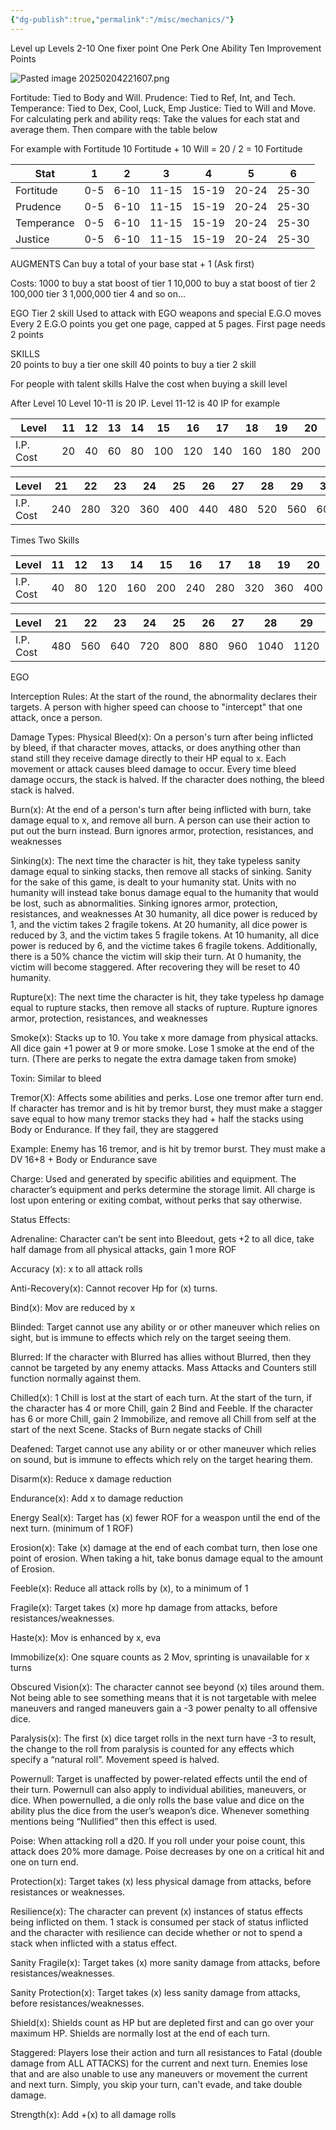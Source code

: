 ```yaml
---
{"dg-publish":true,"permalink":"/misc/mechanics/"}
---
```


Level up
Levels 2-10
One fixer point
One Perk
One Ability
Ten Improvement Points

![Pasted image 20250204221607.png](/img/user/Pasted%20image%2020250204221607.png)

Fortitude: Tied to Body and Will.
Prudence: Tied to Ref, Int, and Tech.
Temperance: Tied to Dex, Cool, Luck, Emp
Justice: Tied to Will and Move.
For calculating perk and ability reqs: Take the values for each stat and average them. Then compare with the table below

For example with Fortitude
10 Fortitude + 10 Will = 20 / 2 = 10 Fortitude

| Stat       | 1   | 2    | 3     | 4     | 5     | 6     |
| ---------- | --- | ---- | ----- | ----- | ----- | ----- |
| Fortitude  | 0-5 | 6-10 | 11-15 | 15-19 | 20-24 | 25-30 |
| Prudence   | 0-5 | 6-10 | 11-15 | 15-19 | 20-24 | 25-30 |
| Temperance | 0-5 | 6-10 | 11-15 | 15-19 | 20-24 | 25-30 |
| Justice    | 0-5 | 6-10 | 11-15 | 15-19 | 20-24 | 25-30 |


AUGMENTS
Can buy a total of your base stat + 1
(Ask first)

Costs:
1000 to buy a stat boost of tier 1
10,000 to buy a stat boost of tier 2
100,000 tier 3
1,000,000 tier 4
and so on...

EGO
Tier 2 skill
Used to attack with EGO weapons and special E.G.O moves
Every 2 E.G.O points you get one page, capped at 5 pages.
First page needs 2 points

SKILLS  
20 points to buy a tier one skill
40 points to buy a tier 2 skill

For people with talent skills
Halve the cost when buying a skill level

After Level 10
Level 10-11 is 20 IP. Level 11-12 is 40 IP for example

| Level     | 11  | 12  | 13  | 14  | 15  | 16  | 17  | 18  | 19  | 20  |
| --------- | --- | --- | --- | --- | --- | --- | --- | --- | --- | --- |
| I.P. Cost | 20  | 40  | 60  | 80  | 100 | 120 | 140 | 160 | 180 | 200 |

| Level     | 21  | 22  | 23  | 24  | 25  | 26  | 27  | 28  | 29  | 30  |
| --------- | --- | --- | --- | --- | --- | --- | --- | --- | --- | --- |
| I.P. Cost | 240 | 280 | 320 | 360 | 400 | 440 | 480 | 520 | 560 | 600 |

Times Two Skills

| Level     | 11  | 12  | 13  | 14  | 15  | 16  | 17  | 18  | 19  | 20  |
| --------- | --- | --- | --- | --- | --- | --- | --- | --- | --- | --- |
| I.P. Cost | 40  | 80  | 120 | 160 | 200 | 240 | 280 | 320 | 360 | 400 |

| Level     | 21  | 22  | 23  | 24  | 25  | 26  | 27  | 28   | 29   | 30   |
| --------- | --- | --- | --- | --- | --- | --- | --- | ---- | ---- | ---- |
| I.P. Cost | 480 | 560 | 640 | 720 | 800 | 880 | 960 | 1040 | 1120 | 1200 |
EGO

Interception Rules:
At the start of the round, the abnormality declares their targets. A person with higher speed can choose to "intercept" that one attack, once a person.


Damage Types:
Physical
Bleed(x): On a person's turn after being inflicted by bleed, if that character moves, attacks, or does anything other than stand still they receive damage directly to their HP equal to x. Each movement or attack causes bleed damage to occur. Every time bleed damage occurs, the stack is halved. If the character does nothing, the bleed stack is halved.

Burn(x): At the end of a person's turn after being inflicted with burn, take damage equal to x, and remove all burn. A person can use their action to put out the burn instead. Burn ignores armor, protection, resistances, and weaknesses

Sinking(x): The next time the character is hit, they take typeless sanity damage equal to sinking stacks, then remove all stacks of sinking. Sanity for the sake of this game, is dealt to your humanity stat. Units with no humanity will instead take bonus damage equal to the humanity that would be lost, such as abnormalities. Sinking ignores armor, protection, resistances, and weaknesses
At 30 humanity, all dice power is reduced by 1, and the victim takes 2 fragile tokens.
At 20 humanity, all dice power is reduced by 3, and the victim takes 5 fragile tokens.
At 10 humanity, all dice power is reduced by 6, and the victime takes 6 fragile tokens. Additionally, there is a 50% chance the victim will skip their turn.
At 0 humanity, the victim will become staggered. After recovering they will be reset to 40 humanity. 

Rupture(x): The next time the character is hit, they take typeless hp damage equal to rupture stacks, then remove all stacks of rupture. Rupture ignores armor, protection, resistances, and weaknesses

Smoke(x): Stacks up to 10. You take x more damage from physical attacks. All dice gain +1 power at 9 or more smoke. Lose 1 smoke at the end of the turn. (There are perks to negate the extra damage taken from smoke)

Toxin: Similar to bleed

Tremor(X): Affects some abilities and perks. Lose one tremor after turn end.
If character has tremor and is hit by tremor burst, they must make a stagger save equal to how many tremor stacks they had + half the stacks using Body or Endurance. If they fail, they are staggered

Example: Enemy has 16 tremor, and is hit by tremor burst. They must make a DV 16+8 + Body or Endurance save


Charge: Used and generated by specific abilities and equipment. The character’s equipment and perks determine the storage limit. All charge is lost upon entering or exiting combat, without perks that say otherwise.

Status Effects:

Adrenaline: Character can’t be sent into Bleedout, gets +2 to all dice, take half damage from all physical attacks, gain 1 more ROF

Accuracy (x): x to all attack rolls

Anti-Recovery(x): Cannot recover Hp for (x) turns. 

Bind(x): Mov are reduced by x

Blinded: Target cannot use any ability or or other maneuver which relies on sight, but is immune to effects which rely on the target seeing them.

Blurred: If the character with Blurred has allies without Blurred, then they cannot be targeted by any enemy attacks. Mass Attacks and Counters still function normally against them.

Chilled(x): 1 Chill is lost at the start of each turn. At the start of the turn, if the character has 4 or more Chill, gain 2 Bind and Feeble. If the character has 6 or more Chill, gain 2 Immobilize, and remove all Chill from self at the start of the next Scene. Stacks of Burn negate stacks of Chill

Deafened: Target cannot use any ability or or other maneuver which relies on sound, but is immune to effects which rely on the target hearing them.

Disarm(x): Reduce x damage reduction

Endurance(x): Add x to damage reduction

Energy Seal(x): Target has (x) fewer ROF for a weaspon until the end of the next turn. (minimum of 1 ROF)

Erosion(x): Take (x) damage at the end of each combat turn, then lose one point of erosion. When taking a hit, take bonus damage equal to the amount of Erosion.

Feeble(x): Reduce all attack rolls by (x), to a minimum of 1

Fragile(x): Target takes (x) more hp damage from attacks, before resistances/weaknesses.

Haste(x): Mov is enhanced by x, eva

Immobilize(x): One square counts as 2 Mov, sprinting is unavailable for x turns

Obscured Vision(x): The character cannot see beyond (x) tiles around them. Not being able to see something means that it is not targetable with melee maneuvers and ranged maneuvers gain a -3 power penalty to all offensive dice.

Paralysis(x): The first (x) dice target rolls in the next turn have -3 to result, the change to the roll from paralysis is counted for any effects which specify a “natural roll”. Movement speed is halved. 

Powernull: Target is unaffected by power-related effects until the end of their turn.
Powernull can also apply to individual abilities, maneuvers, or dice. When powernulled, a die only rolls the base value and dice on the ability plus the dice from the user’s weapon’s dice.
	Whenever something mentions being “Nullified” then this effect is used.

Poise: When attacking roll a d20. If you roll under your poise count, this attack does 20% more damage. Poise decreases by one on a critical hit and one on turn end.

Protection(x): Target takes (x) less physical damage from attacks, before resistances or weaknesses.

Resilience(x): The character can prevent (x) instances of status effects being inflicted on them. 1 stack is consumed per stack of status inflicted and the character with resilience can decide whether or not to spend a stack when inflicted with a status effect.


Sanity Fragile(x): Target takes (x) more sanity damage from attacks, before resistances/weaknesses.

Sanity Protection(x): Target takes (x) less sanity damage from attacks, before resistances/weaknesses.

Shield(x): Shields count as HP but are depleted first and can go over your maximum HP. Shields are normally lost at the end of each turn.

Staggered: Players lose their action and turn all resistances to Fatal (double damage from ALL ATTACKS) for the current and next turn. Enemies lose that and are also unable to use any maneuvers or movement the current and next turn. Simply, you skip your turn, can't evade, and take double damage.

Strength(x): Add +(x) to all damage rolls
